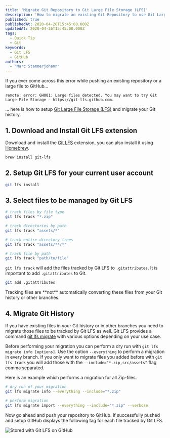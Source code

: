 ```yaml
---
title: 'Migrate Git Repository to Git Large File Storage (LFS)'
description: 'How to migrate an existing Git Repository to use Git Large File Storage (LFS).'
published: true
publishedAt: 2020-04-26T15:45:00.000Z
updatedAt: 2020-04-26T15:45:00.000Z
tags:
  - Quick Tip
  - Git
keywords:
  - Git LFS
  - GitHub
authors:
  - 'Marc Stammerjohann'
---
```


If you ever come across this error while pushing an existing repository or a large file to GitHub...

`remote: error: GH001: Large files detected. You may want to try Git Large File Storage - https://git-lfs.github.com.`

... here is how to setup [Git Large File Storage (LFS)](https://git-lfs.github.com/) and migrate your Git history.

## 1. Download and Install Git LFS extension

Download and install the [Git LFS](https://git-lfs.github.com/) extension, you can also install it using [Homebrew](https://brew.sh/).

<div shortcode="code" tabs="BASH">

```bash
brew install git-lfs
```

</div>

## 2. Setup Git LFS for your current user account

<div shortcode="code" tabs="BASH">

```bash
git lfs install
```

</div>

## 3. Select files to be managed by Git LFS

<div shortcode="code" tabs="BASH">

```bash
# track files by file type
git lfs track "*.zip"

# track directories by path
git lfs track "assets/*"

# track entire directory trees
git lfs track "assets/**/*"

# track file by path
git lfs track "path/to/file"
```

</div>

`git lfs track` will add the files tracked by Git LFS to `.gitattributes`. It is important to add `.gitattributes` to Git.

<div shortcode="code" tabs="BASH">

```bash
git add .gitattributes
```
</div>

<div shortcode="note" type="warn">
Tracking files are **not** automatically converting these files from your Git history or other branches.
</div>

## 4. Migrate Git History

If you have existing files in your Git history or in other branches you need to migrate those files to be tracked by Git LFS as well. Git LFS provides a command [git lfs migrate](https://github.com/git-lfs/git-lfs/blob/master/docs/man/git-lfs-migrate.1.ronn?utm_source=gitlfs_site&utm_medium=doc_man_migrate_link&utm_campaign=gitlfs) with various options depending on your use case.

Before performing your migration you can perform a dry run with `git lfs migrate info [options]`. Use the option `--everything` to perform a migration in every branch. If you only want to migrate files you added before with `git lfs track` you will add those with the `--include="*.zip,src/assets"` flag comma separated.

Here is an example which performs a migration for all Zip-files.

<div shortcode="code" tabs="BASH">

```bash
# dry run of your migration
git lfs migrate info --everything --include="*.zip"

# perform migration
git lfs migrate import --everything --include="*.zip" --verbose
```

</div>

Now go ahead and push your repository to GitHub. If successfully pushed and setup GitHub displays the following tag for each file tracked by Git LFS.

<div shortcode="figure" caption="Stored with Git LFS on GitHub">

![Stored with Git LFS on GitHub](assets/img/blog/migrate-git-repo-to-git-lfs/optimized/stored-with-git-lfs.png)

</div>
